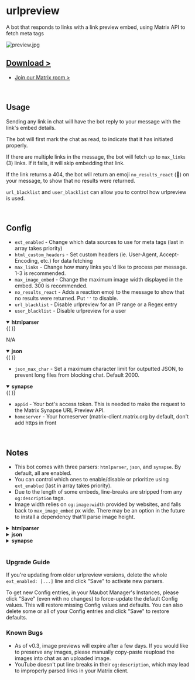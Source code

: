 # urlpreview

A bot that responds to links with a link preview embed, using Matrix API to fetch meta tags

![preview.jpg](https://coffeebank.github.io/coffee-maubot/assets/urlpreview-preview.jpg)

<div className="hidden">

## [Download >](https://coffeebank.github.io/coffee-maubot/urlpreview)

- [Join our Matrix room >](https://coffeebank.github.io/matrix)

</div>

<br />


## Usage

Sending any link in chat will have the bot reply to your message with the link's embed details.

The bot will first mark the chat as read, to indicate that it has initiated properly.

If there are multiple links in the message, the bot will fetch up to `max_links` (3) links. If it fails, it will skip embedding that link.

If the link returns a 404, the bot will return an emoji `no_results_react` (💨) on your message, to show that no results were returned.

`url_blacklist` and `user_blacklist` can allow you to control how urlpreview is used.

<br />

## Config

- `ext_enabled` - Change which data sources to use for meta tags (last in array takes priority)
- `html_custom_headers` - Set custom headers (ie. User-Agent, Accept-Encoding, etc.) for data fetching
- `max_links` - Change how many links you'd like to process per message. 1-3 is recommended.
- `max_image_embed` - Change the maximum image width displayed in the embed. 300 is recommended.
- `no_results_react` - Adds a reaction emoji to the message to show that no results were returned. Put `''` to disable.
- `url_blacklist` - Disable urlpreview for an IP range or a Regex entry
- `user_blacklist` - Disable urlpreview for a user

<details open>
{( <summary><b>htmlparser</b></summary> )}

N/A

</details>

<details open>
{( <summary><b>json</b></summary> )}

- `json_max_char` - Set a maximum character limit for outputted JSON, to prevent long files from blocking chat. Default 2000.

</details>

<details open>
{( <summary><b>synapse</b></summary> )}

- `appid` - Your bot's access token. This is needed to make the request to the Matrix Synapse URL Preview API.
- `homeserver` - Your homeserver (matrix-client.matrix.org by default, don't add https in front

</details>

<br />

## Notes

- This bot comes with three parsers: `htmlparser`, `json`, and `synapse`. By default, all are enabled.
- You can control which ones to enable/disable or prioritize using `ext_enabled` (last in array takes priority).
- Due to the length of some embeds, line-breaks are stripped from any `og:description` tags.
- Image width relies on `og:image:width` provided by websites, and falls back to `max_image_embed` px wide. There may be an option in the future to install a dependency that'll parse image height.

<details>
{( <summary><b>htmlparser</b></summary> )}

- `htmlparser` works out-of-the-box by directly fetching the HTML page and parsing using `htmlparser` (built-in).
- `htmlparser` may leak your server's IP, and is recommended for bots hosted in a VPS/server environment.
- Some sites protected by Cloudflare/similar services may not return results.

</details>

<details>
{( <summary><b>json</b></summary> )}

- `json` works out-of-the-box by directly fetching pages with `application/json` mime_type and parsing using `json` (built-in).
- `json` may leak your server's IP, and is recommended for bots hosted in a VPS/server environment.
- By default, JSON results are truncated to `json_max_char` (2000) characters in chat.

</details>

<details>
{( <summary><b>synapse</b></summary> )}

- `synapse` depends on the [Matrix Synapse URL Previews API](https://matrix-org.github.io/synapse/latest/setup/installation.html?highlight=url%20previews#url-previews).
- `synapse` requires you to specify an `appid` and `homeserver` that runs Synapse and supports URL Previews.
- Synapse URL Previews works best with the default [matrix.org homeserver](https://matrix.org/legal/terms-and-conditions/).
  - Some homeservers return 404s at an increased rate. You can check your homeserver's acceptance [on Hoppscotch *(update URL with your homeserver, and BOT_ACCESS_TOKEN in Headers)*](https://hopp.sh/r/wpEdCHsQ8YHM)
- `min_image_width` - Change the minimum image width before the bot sends an image. 475 is recommended to avoid favicons.  - Not implemented yet, to be restored soon

</details>

<br />

### Upgrade Guide

If you're updating from older urlpreview versions, delete the whole `ext_enabled: [...]` line and click "Save" to activate new parsers.

To get new Config entries, in your Maubot Manager's Instances, please click "Save" (even with no changes) to force-update the default Config values. This will restore missing Config values and defaults. You can also delete some or all of your Config entries and click "Save" to restore defaults.

### Known Bugs

- As of v0.3, image previews will expire after a few days. If you would like to preserve any images, please manually copy-paste reupload the images into chat as an uploaded image.
- YouTube doesn't put line breaks in their `og:description`, which may lead to improperly parsed links in your Matrix client.
